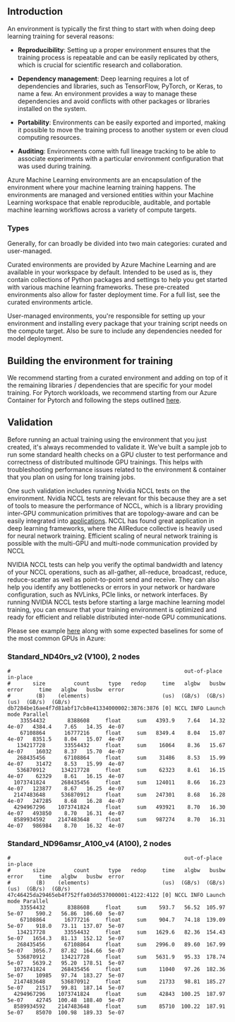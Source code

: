 ## Introduction

An environment is typically the first thing to start with when doing deep learning training for several reasons:

* <b>Reproducibility</b>: Setting up a proper environment ensures that the training process is repeatable and can be easily replicated by others, which is crucial for scientific research and collaboration.

* <b>Dependency management</b>: Deep learning requires a lot of dependencies and libraries, such as TensorFlow, PyTorch, or Keras, to name a few. An environment provides a way to manage these dependencies and avoid conflicts with other packages or libraries installed on the system.

* <b>Portability</b>: Environments can be easily exported and imported, making it possible to move the training process to another system or even cloud computing resources.

* <b>Auditing</b>: Environments come with full lineage tracking to be able to associate experiments with a particular environment configuration that was used during training.

Azure Machine Learning environments are an encapsulation of the environment where your machine learning training happens. The environments are managed and versioned entities within your Machine Learning workspace that enable reproducible, auditable, and portable machine learning workflows across a variety of compute targets.

### Types 
Generally, for  can broadly be divided into two main categories: curated and user-managed.

Curated environments are provided by Azure Machine Learning and are available in your workspace by default. Intended to be used as is, they contain collections of Python packages and settings to help you get started with various machine learning frameworks. These pre-created environments also allow for faster deployment time. For a full list, see the curated environments article.

User-managed environments, you're responsible for setting up your environment and installing every package that your training script needs on the compute target. Also be sure to include any dependencies needed for model deployment.

## Building the environment for training
We recommend starting from a curated environment and adding on top of it the remaining libraries / dependencies that are specific for your model training. For Pytorch workloads, we recommend starting from our Azure Container for Pytorch and following the steps outlined [here](./ACPT.md).

## Validation
Before running an actual training using the environment that you just created, it's always recommended to validate it. We've built a sample job to run some standard health checks on a GPU cluster to test performance and correctness of distributed multinode GPU trainings. This helps with troubleshooting performance issues related to the environment & container that you plan on using for long training jobs. 

One such validation includes running Nvidia NCCL tests on the environment. Nvidia NCCL tests are relevant for this because they are a set of tools to measure the performance of NCCL, which is a library providing inter-GPU communication primitives that are topology-aware and can be easily integrated into [applications](https://developer.nvidia.com/blog/scaling-deep-learning-training-nccl/). NCCL has found great application in deep learning frameworks, where the AllReduce collective is heavily used for neural network training. Efficient scaling of neural network training is possible with the multi-GPU and multi-node communication provided by NCCL

NVIDIA NCCL tests can help you verify the optimal bandwidth and latency of your NCCL operations, such as all-gather, all-reduce, broadcast, reduce, reduce-scatter as well as point-to-point send and receive. They can also help you identify any bottlenecks or errors in your network or hardware configuration, such as NVLinks, PCIe links, or network interfaces. By running NVIDIA NCCL tests before starting a large machine learning model training, you can ensure that your training environment is optimized and ready for efficient and reliable distributed inter-node GPU communications.

Please see example [here](https://github.com/Azure/azureml-examples/tree/main/cli/jobs/single-step/gpu_perf) along with some expected baselines for some of the most common GPUs in Azure: 

### Standard_ND40rs_v2 (V100), 2 nodes

```
#                                                       out-of-place                       in-place          
#       size         count      type   redop     time   algbw   busbw  error     time   algbw   busbw  error
#        (B)    (elements)                       (us)  (GB/s)  (GB/s)            (us)  (GB/s)  (GB/s)       
db7284be16ae4f7d81abf17cb8e41334000002:3876:3876 [0] NCCL INFO Launch mode Parallel
    33554432       8388608     float     sum   4393.9    7.64   14.32  4e-07   4384.4    7.65   14.35  4e-07
    67108864      16777216     float     sum   8349.4    8.04   15.07  4e-07   8351.5    8.04   15.07  4e-07
   134217728      33554432     float     sum    16064    8.36   15.67  4e-07    16032    8.37   15.70  4e-07
   268435456      67108864     float     sum    31486    8.53   15.99  4e-07    31472    8.53   15.99  4e-07
   536870912     134217728     float     sum    62323    8.61   16.15  4e-07    62329    8.61   16.15  4e-07
  1073741824     268435456     float     sum   124011    8.66   16.23  4e-07   123877    8.67   16.25  4e-07
  2147483648     536870912     float     sum   247301    8.68   16.28  4e-07   247285    8.68   16.28  4e-07
  4294967296    1073741824     float     sum   493921    8.70   16.30  4e-07   493850    8.70   16.31  4e-07
  8589934592    2147483648     float     sum   987274    8.70   16.31  4e-07   986984    8.70   16.32  4e-07
```

### Standard_ND96amsr_A100_v4 (A100), 2 nodes
```
#                                                       out-of-place                       in-place          
#       size         count      type   redop     time   algbw   busbw  error     time   algbw   busbw  error
#        (B)    (elements)                       (us)  (GB/s)  (GB/s)            (us)  (GB/s)  (GB/s)       
47c46425da29465eb4f752ffa03dd537000001:4122:4122 [0] NCCL INFO Launch mode Parallel
    33554432       8388608     float     sum    593.7   56.52  105.97  5e-07    590.2   56.86  106.60  5e-07
    67108864      16777216     float     sum    904.7   74.18  139.09  5e-07    918.0   73.11  137.07  5e-07
   134217728      33554432     float     sum   1629.6   82.36  154.43  5e-07   1654.3   81.13  152.12  5e-07
   268435456      67108864     float     sum   2996.0   89.60  167.99  5e-07   3056.7   87.82  164.66  5e-07
   536870912     134217728     float     sum   5631.9   95.33  178.74  5e-07   5639.2   95.20  178.51  5e-07
  1073741824     268435456     float     sum    11040   97.26  182.36  5e-07    10985   97.74  183.27  5e-07
  2147483648     536870912     float     sum    21733   98.81  185.27  5e-07    21517   99.81  187.14  5e-07
  4294967296    1073741824     float     sum    42843  100.25  187.97  5e-07    42745  100.48  188.40  5e-07
  8589934592    2147483648     float     sum    85710  100.22  187.91  5e-07    85070  100.98  189.33  5e-07
```